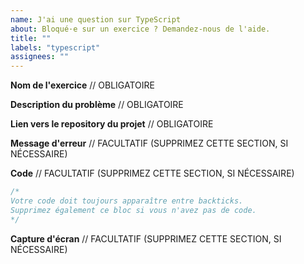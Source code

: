```yaml
---
name: J'ai une question sur TypeScript
about: Bloqué·e sur un exercice ? Demandez-nous de l'aide.
title: ""
labels: "typescript"
assignees: ""
---
```


**Nom de l'exercice**
// OBLIGATOIRE

**Description du problème**
// OBLIGATOIRE

**Lien vers le repository du projet**
// OBLIGATOIRE

**Message d'erreur**
// FACULTATIF (SUPPRIMEZ CETTE SECTION, SI NÉCESSAIRE)

**Code**
// FACULTATIF (SUPPRIMEZ CETTE SECTION, SI NÉCESSAIRE)

```jsx
/*
Votre code doit toujours apparaître entre backticks.
Supprimez également ce bloc si vous n'avez pas de code.
*/
```

**Capture d'écran**
// FACULTATIF (SUPPRIMEZ CETTE SECTION, SI NÉCESSAIRE)
